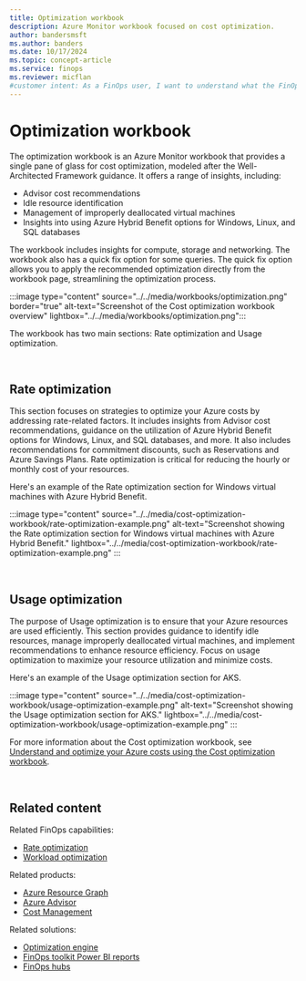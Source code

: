 ```yaml
---
title: Optimization workbook
description: Azure Monitor workbook focused on cost optimization.
author: bandersmsft
ms.author: banders
ms.date: 10/17/2024
ms.topic: concept-article
ms.service: finops
ms.reviewer: micflan
#customer intent: As a FinOps user, I want to understand what the FinOps Optimization workbook is and how it can help me implement the Workload optimization and Rate optimization FinOps capabilities.
---
```


<!-- markdownlint-disable-next-line MD025 -->
# Optimization workbook

The optimization workbook is an Azure Monitor workbook that provides a single pane of glass for cost optimization, modeled after the Well-Architected Framework guidance. It offers a range of insights, including:

- Advisor cost recommendations
- Idle resource identification
- Management of improperly deallocated virtual machines
- Insights into using Azure Hybrid Benefit options for Windows, Linux, and SQL databases

The workbook includes insights for compute, storage and networking. The workbook also has a quick fix option for some queries. The quick fix option allows you to apply the recommended optimization directly from the workbook page, streamlining the optimization process.

:::image type="content" source="../../media/workbooks/optimization.png" border="true" alt-text="Screenshot of the Cost optimization workbook overview" lightbox="../../media/workbooks/optimization.png":::

The workbook has two main sections: Rate optimization and Usage optimization.

<br>

## Rate optimization

This section focuses on strategies to optimize your Azure costs by addressing rate-related factors. It includes insights from Advisor cost recommendations, guidance on the utilization of Azure Hybrid Benefit options for Windows, Linux, and SQL databases, and more. It also includes recommendations for commitment discounts, such as Reservations and Azure Savings Plans. Rate optimization is critical for reducing the hourly or monthly cost of your resources.

Here's an example of the Rate optimization section for Windows virtual machines with Azure Hybrid Benefit.

:::image type="content" source="../../media/cost-optimization-workbook/rate-optimization-example.png" alt-text="Screenshot showing the Rate optimization section for Windows virtual machines with Azure Hybrid Benefit." lightbox="../../media/cost-optimization-workbook/rate-optimization-example.png" :::

<br>

## Usage optimization

The purpose of Usage optimization is to ensure that your Azure resources are used efficiently. This section provides guidance to identify idle resources, manage improperly deallocated virtual machines, and implement recommendations to enhance resource efficiency. Focus on usage optimization to maximize your resource utilization and minimize costs.

Here's an example of the Usage optimization section for AKS.

:::image type="content" source="../../media/cost-optimization-workbook/usage-optimization-example.png" alt-text="Screenshot showing the Usage optimization section for AKS." lightbox="../../media/cost-optimization-workbook/usage-optimization-example.png" :::

For more information about the Cost optimization workbook, see [Understand and optimize your Azure costs using the Cost optimization workbook](/azure/advisor/advisor-cost-optimization-workbook).

<br>

## Related content

Related FinOps capabilities:

- [Rate optimization](../../framework/optimize/rates.md)
- [Workload optimization](../../framework/optimize/workloads.md)

Related products:

- [Azure Resource Graph](/azure/governance/resource-graph/)
- [Azure Advisor](/azure/advisor/)
- [Cost Management](/azure/cost-management-billing/costs/)

Related solutions:

- [Optimization engine](../optimization-engine/optimization-engine-overview.md)
- [FinOps toolkit Power BI reports](../power-bi/reports.md)
- [FinOps hubs](../hubs/finops-hubs-overview.md)

<br>
